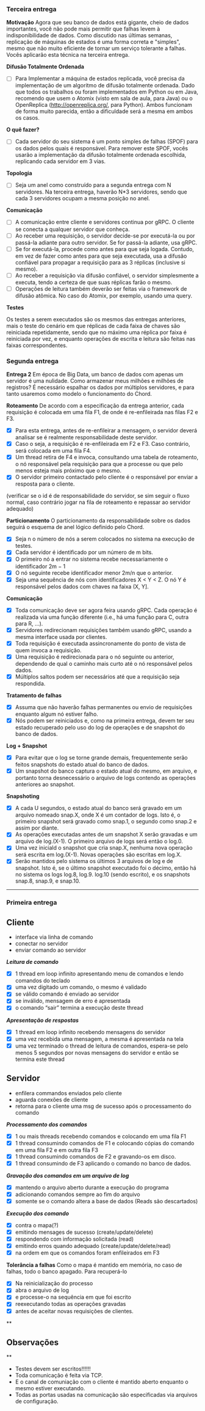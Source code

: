  ### Terceira entrega

**Motivação**
Agora que seu banco de dados está gigante, cheio de dados importantes, você não pode mais permitir que falhas levem à indisponibilidade de dados. 
Como discutido nas últimas semanas, replicação de máquinas de estados é uma forma correta e "simples", mesmo que não muito eficiente de tornar um serviço tolerante a falhas. Vocês aplicarão esta técnica na terceira entrega.

**Difusão Totalmente Ordenada**
- [ ] Para Implementar a máquina de estados replicada, você precisa da implementação de um algoritmo de difusão totalmente ordenada. Dado que todos os trabalhos ou foram implementados em Python ou em Java, recomendo que usem o Atomix (visto em sala de aula, para Java) ou o OpenReplica (http://openreplica.org/, para Python). Ambos funcionam de forma muito parecida, então a dificuldade será a mesma em ambos os casos.

**O quê fazer?**
- [ ] Cada servidor do seu sistema é um ponto simples de falhas (SPOF) para os dados pelos quais é responsável. Para remover este SPOF, vocês usarão a implementação da difusão totalmente ordenada escolhida, replicando cada servidor em 3 vias.

**Topologia**
- [ ] Seja um anel como construído para a segunda entrega com N servidores. Na terceira entrega, haverão N*3 servidores, sendo que cada 3 servidores ocupam a mesma posição no anel.

**Comunicação**
- [ ] A comunicação entre cliente e servidores continua por gRPC. O cliente se conecta a qualquer servidor que conheça.
- [ ] Ao receber uma requisição, o servidor decide-se por executá-la ou por passá-la adiante para outro servidor. Se for passá-la adiante, usa gRPC.
- [ ] Se for executá-la, procede como antes para que seja logada. Contudo, em vez de fazer como antes para que seja executada, usa a difusão confiável para propagar a requisição para as 3 réplicas (inclusive si mesmo).
- [ ] Ao receber a requisição via difusão confiável, o servidor simplesmente a executa, tendo a certeza de que suas réplicas farão o mesmo.
- [ ] Operações de leitura também deverão ser feitas via o framework de difusão atômica. No caso do Atomix, por exemplo, usando uma query.

**Testes**

Os testes a serem executados são os mesmos das entregas anteriores, mais o teste do cenário em que réplicas de cada faixa de chaves são reiniciada repetidamente, sendo que no máximo uma réplica por faixa é reiniciada por vez, e enquanto operações de escrita e leitura são feitas nas faixas correspondentes.
 
 
 ### Segunda entrega
 
 
**Entrega 2** 
Em época de Big Data, um banco de dados com apenas um servidor é uma nulidade. Como armazenar meus milhões e milhões de registros? É necessário espalhar os dados por múltiplos servidores, e para tanto usaremos como modelo o funcionamento do Chord. 

**Roteamento** 
De acordo com a especificação da entrega anterior, cada requisição é colocada em uma fila F1, de onde é re-enfileirada nas filas F2 e F3. 

- [x] Para esta entrega, antes de re-enfileirar a mensagem, o servidor deverá analisar se é realmente responsabilidade deste servidor.
- [x] Caso o seja, a requisição é re-enfileirada em F2 e F3. Caso contrário, será colocada em uma fila F4. 
- [x] Um thread retira de F4 e invoca, consultando uma tabela de roteamento, o nó responsável pela requisição para que a processe ou que pelo menos esteja mais próximo que o mesmo. 
- [x] O servidor primeiro contactado pelo cliente é o responsável por enviar a resposta para o cliente. 

(verificar se o id é de responsabilidade do servidor, se sim seguir o fluxo normal, caso contrário jogar na fila de roteamento e repassar ao servidor adequado)

**Particionamento** 
O particionamento da responsabilidade sobre os dados seguirá o esquema de anel lógico definido pelo Chord. 
- [x] Seja n o número de nós a serem colocados no sistema na execução de testes. 
- [x] Cada servidor é identificado por um número de m bits. 
- [x] O primeiro nó a entrar no sistema recebe necessariamente o identificador 2m − 1
- [x] O nó seguinte recebe identificador menor 2m/n que o anterior. 
- [x] Seja uma sequência de nós com identificadores X < Y < Z. O nó Y é responsável pelos dados com chaves na faixa (X, Y].

**Comunicação** 
- [x] Toda comunicação deve ser agora feira usando gRPC. Cada operação é realizada via uma função diferente (i.e., há uma função para C, outra para R, ...). 
- [x] Servidores redirecionam requisições também usando gRPC, usando a mesma interface usada por clientes. 
- [x] Toda requisição é executada assincronamente do ponto de vista de quem invoca a requisição. 
- [x] Uma requisição é redirecionada para o nó seguinte ou anterior, dependendo de qual o caminho mais curto até o nó responsável pelos dados. 
- [x] Múltiplos saltos podem ser necessários até que a requisição seja respondida.

**Tratamento de falhas** 
- [x] Assuma que não haverão falhas permanentes ou envio de requisições enquanto algum nó estiver falho. 
- [x] Nós podem ser reiniciados e, como na primeira entrega, devem ter seu estado recuperado pelo uso do log de operações e de snapshot do banco de dados.

**Log + Snapshot** 
- [x] Para evitar que o log se torne grande demais, frequentemente serão feitos snapshots do estado atual do banco de dados. 
- [x] Um snapshot do banco captura o estado atual do mesmo, em arquivo, e portanto torna desnecessário o arquivo de logs contendo as operações anteriores ao snapshot.

**Snapshoting** 
- [x] A cada U segundos, o estado atual do banco será gravado em um arquivo nomeado snap.X, onde X é um contador de logs. Isto é, o primeiro snapshot será gravado como snap.1, o segundo como snap.2 e assim por diante. 
- [x] As operações executadas antes de um snapshot X serão gravadas e um arquivo de log.(X-1). O primeiro arquivo de logs será então o log.0. 
- [x] Uma vez iniciald o snapshot que cria snap.X, nenhuma nova operação será escrita em log.(X-1). Novas operações são escritas em log.X. 
- [x] Serão mantidos pelo sistema os últimos 3 arquivos de log e de snapshot. Isto é, se o último snapshot executado foi o décimo, então há no sistema os logs log.8, log.9. log.10 (sendo escrito), e os snapshots snap.8, snap.9, e snap.10.

 -----------------------------------------------
 
 ### Primeira entrega
 
 ## Cliente

 - interface via linha de comando 
 - conectar no servidor
 - enviar comando ao servidor

***Leitura de comando***
 - [x] 1 thread em loop infinito apresentando menu de comandos e lendo comandos do teclado 
 - [x] uma vez digitado um comando, o mesmo é validado
 - [x] se válido comando é enviado ao servidor
 - [x] se inválido,  mensagem de erro é apresentada
 - [x] o comando “sair” termina a execução deste thread

***Apresentação de respostas***
 - [x] 1 thread em loop infinito recebendo mensagens do servidor
 - [x] uma vez recebida uma mensagem, a mesma é apresentada na tela
 - [x] uma vez terminado o thread de leitura de comandos, espera-se pelo menos 5 segundos por novas mensagens do servidor e então se termina este     thread

## Servidor

 - enfilera commandos enviados pelo cliente
 - aguarda conexões de cliente
 - retorna para o cliente uma msg de sucesso após o processamento do comando

***Processamento dos comandos***
 - [x] 1 ou mais threads recebendo comandos e colocando em uma fila F1
 - [x] 1 thread consumindo comandos de F1 e colocando cópias do comando em uma fila F2 e em outra fila F3
 - [x] 1 thread consumindo comandos de F2 e gravando-os em disco.
 - [x] 1 thread consumindo de F3 aplicando o comando no banco de dados.

***Gravação dos comandos em um arquivo de log***
 - [x] mantendo o arquivo aberto durante a execução do programa
 - [x] adicionando comandos sempre ao fim do arquivo
 - [x] somente se o comando altera a base de dados (Reads são descartados)

***Execução dos comando***
 - [x] contra o mapa(?)
 - [x] emitindo mensages de sucesso (create/update/delete)
 - [x] respondendo com informação solicitada (read)
 - [x] emitindo erros quando adequado (create/update/delete/read)
 - [x] na ordem em que os comandos foram enfileirados em F3

**Tolerância a falhas**
Como o mapa é mantido em memória, no caso de falhas, todo o banco apagado. Para recuperá-lo

 - [x] Na reinicialização do processo 
 - [x] abra o arquivo de log
 - [x] e processe-o na sequência em que foi escrito
 - [x] reexecutando todas as operações gravadas 
 - [x] antes de aceitar novas requisições de clientes.

**

## Observações

**
 - Testes devem ser escritos!!!!!!
 - Toda comunicação é feita via TCP. 
 - E o canal de comuniação com o cliente é mantido aberto enquanto o mesmo estiver executando. 
 - Todas as portas usadas na comunicação são especificadas via arquivos de
   configuração. 

